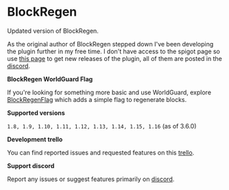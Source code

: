 # BlockRegen
Updated version of BlockRegen.

As the original author of BlockRegen stepped down I've been developing the plugin further in my free time.
I don't have access to the spigot page so use [this page](https://github.com/Wertik/BlockRegen/releases) to get new releases of the plugin, all of them are posted in the [discord](https://discord.gg/ZCxMca5).

**BlockRegen WorldGuard Flag**

If you're looking for something more basic and use WorldGuard, explore [BlockRegenFlag](https://github.com/Wertik/BlockRegenFlag) which adds a simple flag to regenerate blocks.

**Supported versions** 

``1.8, 1.9, 1.10, 1.11, 1.12, 1.13, 1.14, 1.15, 1.16`` (as of 3.6.0)

**Development trello** 

You can find reported issues and requested features on this [trello](https://trello.com/b/FfsHxZUW/blockregen).

**Support discord** 

Report any issues or suggest features primarily on [discord](https://discord.gg/ZCxMca5).
